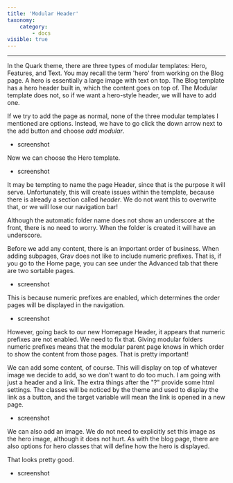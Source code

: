 ```yaml
---
title: 'Modular Header'
taxonomy:
    category:
        - docs
visible: true
---
```


---

In the Quark theme, there are three types of modular templates: Hero, Features, and Text. You may recall the term 'hero' from working on the Blog page. A hero is essentially a large image with text on top. The Blog template has a hero header built in, which the content goes on top of. The Modular template does not, so if we want a hero-style header, we will have to add one.

If we try to add the page as normal, none of the three modular templates I mentioned are options. Instead, we have to go click the down arrow next to the add button and choose _add modular_.

- screenshot

Now we can choose the Hero template.

- screenshot

It may be tempting to name the page Header, since that is the purpose it will serve. Unfortunately, this will create issues within the template, because there is already a section called _header_. We do not want this to overwrite that, or we will lose our navigation bar!

Although the automatic folder name does not show an underscore at the front, there is no need to worry. When the folder is created it will have an underscore.

Before we add any content, there is an important order of business. When adding subpages, Grav does not like to include numeric prefixes. That is, if you go to the Home page, you can see under the Advanced tab that there are two sortable pages.

- screenshot

This is because numeric prefixes are enabled, which determines the order pages will be displayed in the navigation.

- screenshot

However, going back to our new Homepage Header, it appears that numeric prefixes are not enabled. We need to fix that. Giving modular folders numeric prefixes means that the modular parent page knows in which order to show the content from those pages. That is pretty important!

We can add some content, of course. This will display on top of whatever image we decide to add, so we don't want to do too much. I am going with just a header and a link. The extra things after the "?" provide some html settings. The classes will be noticed by the theme and used to display the link as a button, and the target variable will mean the link is opened in a new page.

- screenshot

We can also add an image. We do not need to explicitly set this image as the hero image, although it does not hurt. As with the blog page, there are also options for hero classes that will define how the hero is displayed.

That looks pretty good.

- screenshot

